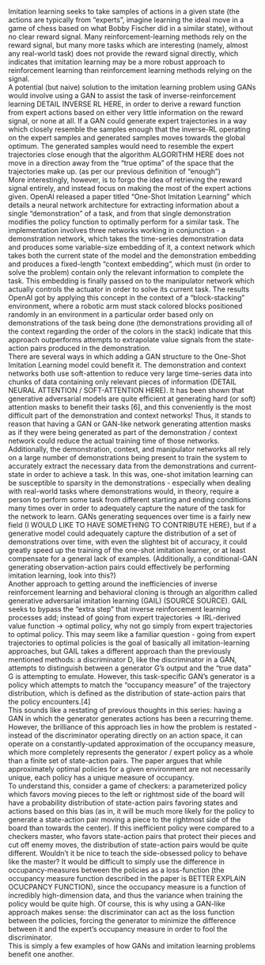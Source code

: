Imitation learning seeks to take samples of actions in a given state (the actions are typically from “experts”, imagine learning the ideal move in a game of chess based on what Bobby Fischer did in a similar state), without no clear reward signal. Many reinforcement-learning methods rely on the reward signal, but many more tasks which are interesting (namely, almost any real-world task) does not provide the reward signal directly, which indicates that imitation learning may be a more robust approach to reinforcement learning than reinforcement learning methods relying on the signal. <br/>
    A potential (but naive) solution to the imitation learning problem using GANs would involve using a GAN to assist the task of inverse-reinforcement learning DETAIL INVERSE RL HERE, in order to derive a reward function from expert actions based on either very little information on the reward signal, or none at all. If a GAN could generate expert trajectories in a way which closely resemble the samples enough that the inverse-RL operating on the expert samples and generated samples moves towards the global optimum. The generated samples would need to resemble the expert trajectories close enough that the algorithm ALGORITHM HERE does not move in a direction away from the “true optima” of the space that the trajectories make up. (as per our previous definition of “enough”) <br/>
    More interestingly, however, is to forgo the idea of retrieving the reward signal entirely, and instead focus on making the most of the expert actions given. 
OpenAI released a paper titled “One-Shot Imitation Learning” which details a neural network architecture for extracting information about a single “demonstration” of a task, and from that single demonstration modifies the policy function to optimally perform for a similar task. The implementation involves three networks working in conjunction - a demonstration network, which takes the time-series demonstration data and produces some variable-size embedding of it, a context network which takes both the current state of the model and the demonstration embedding and produces a fixed-length “context embedding”, which must (in order to solve the problem) contain only the relevant information to complete the task. This embedding is finally passed on to the manipulator network which actually controls the actuator in order to solve its current task. 
The results OpenAI got by applying this concept in the context of a “block-stacking” environment, where a robotic arm must stack colored blocks positioned randomly in an environment in a particular order based only on demonstrations of the task being done (the demonstrations providing all of the context regarding the order of the colors in the stack) indicate that this approach outperforms attempts to extrapolate value signals from the state-action pairs produced in the demonstration. <br/>
There are several ways in which adding a GAN structure to the One-Shot Imitation Learning model could benefit it. The demonstration and context networks both use soft-attention to reduce very large time-series data into chunks of data containing only relevant pieces of information (DETAIL NEURAL ATTENTION / SOFT-ATTENTION HERE). It has been shown that generative adversarial models are quite efficient at generating hard (or soft) attention masks to benefit their tasks [6], and this conveniently is the most difficult part of the demonstration and context networks! Thus, it stands to reason that having a GAN or GAN-like network generating attention masks as if they were being generated as part of the demonstration / context network could reduce the actual training time of those networks. <br/>
Additionally, the demonstration, context, and manipulator networks all rely on a large number of demonstrations being present to train the system to accurately extract the necessary data from the demonstrations and current-state in order to achieve a task. In this was, one-shot imitation learning can be susceptible to sparsity in the demonstrations - especially when dealing with real-world tasks where demonstrations would, in theory, require a person to perform some task from different starting and ending conditions many times over in order to adequately capture the nature of the task for the network to learn. GANs generating sequences over time is a fairly new field (I WOULD LIKE TO HAVE SOMETHING TO CONTRIBUTE HERE), but if a generative model could adequately capture the distribution of a set of demonstrations over time, with even the slightest bit of accuracy, it could greatly speed up the training of the one-shot imitation learner, or at least compensate for a general lack of examples. (Additionally, a conditional-GAN generating observation-action pairs could effectively be performing imitation learning, look into this?)    <br/>
    Another approach to getting around the inefficiencies of inverse reinforcement learning and behavioral cloning is through an algorithm called generative adversarial imitation learning (GAIL) (SOURCE SOURCE). GAIL seeks to bypass the “extra step” that inverse reinforcement learning processes add; instead of going from expert trajectories -> IRL-derived value function -> optimal policy, why not go simply from expert trajectories to optimal policy. This may seem like a familiar question - going from expert trajectories to optimal policies is the goal of basically all imitation-learning approaches, but GAIL takes a different approach than the previously mentioned methods: a discriminator D, like the discriminator in a GAN, attempts to distinguish between a generator G’s output and the “true data” G is attempting to emulate. However, this task-specific GAN’s generator is a policy which attempts to match the “occupancy measure” of the trajectory distribution, which is defined as the distribution of state-action pairs that the policy encounters.[4] <br/>
    This sounds like a restating of previous thoughts in this series: having a GAN in which the generator generates actions has been a recurring theme. However, the brilliance of this approach lies in how the problem is restated - instead of the discriminator operating directly on an action space, it can operate on a constantly-updated approximation of the occupancy measure, which more completely represents the generator / expert policy as a whole than a finite set of state-action pairs. The paper argues that while approximately optimal policies for a given environment are not necessarily unique, each policy has a unique measure of occupancy. <br/>
To understand this, consider a game of checkers: a parameterized policy which favors moving pieces to the left or rightmost side of the board will have a probability distribution of state-action pairs favoring states and actions based on this bias (as in, it will be much more likely for the policy to generate a state-action pair moving a piece to the rightmost side of the board than towards the center). If this inefficient policy were compared to a checkers master, who favors state-action pairs that protect their pieces and cut off enemy moves, the distribution of state-action pairs would be quite different. Wouldn’t it be nice to teach the side-obsessed policy to behave like the master? It would be difficult to simply use the difference in occupancy-measures between the policies as a loss-function (the occupancy measure function described in the paper is BETTER EXPLAIN OCUCPANCY FUNCTION), since the occupancy measure is a function of incredibly high-dimension data, and thus the variance when training the policy would be quite high. Of course, this is why using a GAN-like approach makes sense: the discriminator can act as the loss function between the policies, forcing the generator to minimize the difference between it and the expert’s occupancy measure in order to fool the discriminator. <br/>
This is simply a few examples of how GANs and imitation learning problems benefit one another. 

